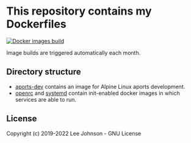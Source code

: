 # This repository contains my Dockerfiles

[![Docker images build](https://github.com/j8r/dockerfiles/actions/workflows/build.yml/badge.svg)](https://github.com/j8r/dockerfiles/actions/workflows/build.yml)

Image builds are triggered automatically each month.

## Directory structure

- [aports-dev](./aports-dev) contains an image for Alpine Linux aports development.
- [openrc](./openrc) and [systemd](./systemd) contain init-enabled docker images in which services are able to run.

## License

Copyright (c) 2019-2022 Lee Johnson - GNU License
